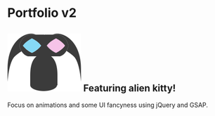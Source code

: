 # Portfolio v2
![alt text](https://raw.githubusercontent.com/pstrawberriedev/portfolio2/master/images/alien_kitty.png "Alien kitty")
Featuring alien kitty!
---
Focus on animations and some UI fancyness using jQuery and GSAP.